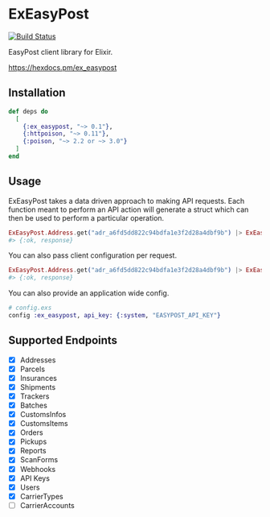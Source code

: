 # ExEasyPost

[![Build Status](https://travis-ci.org/sticksnleaves/ex_easypost.svg?branch=master)](https://travis-ci.org/sticksnleaves/ex_easypost)

EasyPost client library for Elixir.

https://hexdocs.pm/ex_easypost

## Installation

```elixir
def deps do
  [
    {:ex_easypost, "~> 0.1"},
    {:httpoison, "~> 0.11"},
    {:poison, "~> 2.2 or ~> 3.0"}
  ]
end
```

## Usage

ExEasyPost takes a data driven approach to making API requests. Each function
meant to perform an API action will generate a struct which can then be used
to perform a particular operation.

```elixir
ExEasyPost.Address.get("adr_a6fd5dd822c94bdfa1e3f2d28a4dbf9b") |> ExEasyPost.request
#> {:ok, response}
```

You can also pass client configuration per request.

```elixir
ExEasyPost.Address.get("adr_a6fd5dd822c94bdfa1e3f2d28a4dbf9b") |> ExEasyPost.request(api_key: "xxxx")
#> {:ok, response}
```

You can also provide an application wide config.

```elixir
# config.exs
config :ex_easypost, api_key: {:system, "EASYPOST_API_KEY"}
```

## Supported Endpoints

- [x] Addresses
- [x] Parcels
- [x] Insurances
- [x] Shipments
- [x] Trackers
- [x] Batches
- [x] CustomsInfos
- [x] CustomsItems
- [x] Orders
- [x] Pickups
- [x] Reports
- [x] ScanForms
- [x] Webhooks
- [x] API Keys
- [x] Users
- [x] CarrierTypes
- [ ] CarrierAccounts
